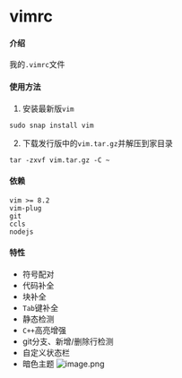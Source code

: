 # vimrc

#### 介绍
我的`.vimrc`文件

#### 使用方法
1. 安装最新版`vim`
```
sudo snap install vim
```
2. 下载发行版中的`vim.tar.gz`并解压到家目录
```
tar -zxvf vim.tar.gz -C ~
```

#### 依赖
```
vim >= 8.2
vim-plug
git
ccls
nodejs
```

#### 特性
* 符号配对
* 代码补全
* 块补全
* `Tab`键补全
* 静态检测
* `C++`高亮增强
* git分支、新增/删除行检测
* 自定义状态栏
* 暗色主题
![image.png](https://i.loli.net/2020/10/01/ZoxjTFkGKuWg8BQ.png)